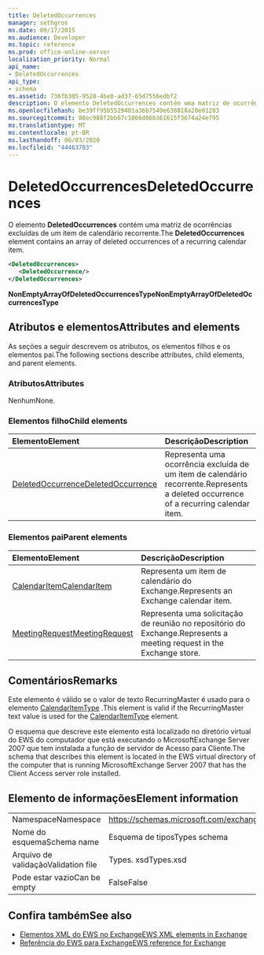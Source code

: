 ```yaml
---
title: DeletedOccurrences
manager: sethgros
ms.date: 09/17/2015
ms.audience: Developer
ms.topic: reference
ms.prod: office-online-server
localization_priority: Normal
api_name:
- DeletedOccurrences
api_type:
- schema
ms.assetid: 736fb305-9528-4be8-ad37-65d7556edbf2
description: O elemento DeletedOccurrences contém uma matriz de ocorrências excluídas de um item de calendário recorrente.
ms.openlocfilehash: be39ff95b5529481a36b7549e638818a20e01283
ms.sourcegitcommit: 88ec988f2bb67c1866d06b361615f3674a24e795
ms.translationtype: MT
ms.contentlocale: pt-BR
ms.lasthandoff: 06/03/2020
ms.locfileid: "44463703"
---
```

# <a name="deletedoccurrences"></a><span data-ttu-id="7cb35-103">DeletedOccurrences</span><span class="sxs-lookup"><span data-stu-id="7cb35-103">DeletedOccurrences</span></span>

<span data-ttu-id="7cb35-104">O elemento **DeletedOccurrences** contém uma matriz de ocorrências excluídas de um item de calendário recorrente.</span><span class="sxs-lookup"><span data-stu-id="7cb35-104">The **DeletedOccurrences** element contains an array of deleted occurrences of a recurring calendar item.</span></span> 
  
```xml
<DeletedOccurrences>
   <DeletedOccurrence/>
</DeletedOccurrences>
```

 <span data-ttu-id="7cb35-105">**NonEmptyArrayOfDeletedOccurrencesType**</span><span class="sxs-lookup"><span data-stu-id="7cb35-105">**NonEmptyArrayOfDeletedOccurrencesType**</span></span>
## <a name="attributes-and-elements"></a><span data-ttu-id="7cb35-106">Atributos e elementos</span><span class="sxs-lookup"><span data-stu-id="7cb35-106">Attributes and elements</span></span>

<span data-ttu-id="7cb35-107">As seções a seguir descrevem os atributos, os elementos filhos e os elementos pai.</span><span class="sxs-lookup"><span data-stu-id="7cb35-107">The following sections describe attributes, child elements, and parent elements.</span></span>
  
### <a name="attributes"></a><span data-ttu-id="7cb35-108">Atributos</span><span class="sxs-lookup"><span data-stu-id="7cb35-108">Attributes</span></span>

<span data-ttu-id="7cb35-109">Nenhum</span><span class="sxs-lookup"><span data-stu-id="7cb35-109">None.</span></span>
  
### <a name="child-elements"></a><span data-ttu-id="7cb35-110">Elementos filho</span><span class="sxs-lookup"><span data-stu-id="7cb35-110">Child elements</span></span>

|<span data-ttu-id="7cb35-111">**Elemento**</span><span class="sxs-lookup"><span data-stu-id="7cb35-111">**Element**</span></span>|<span data-ttu-id="7cb35-112">**Descrição**</span><span class="sxs-lookup"><span data-stu-id="7cb35-112">**Description**</span></span>|
|:-----|:-----|
|[<span data-ttu-id="7cb35-113">DeletedOccurrence</span><span class="sxs-lookup"><span data-stu-id="7cb35-113">DeletedOccurrence</span></span>](deletedoccurrence.md) <br/> |<span data-ttu-id="7cb35-114">Representa uma ocorrência excluída de um item de calendário recorrente.</span><span class="sxs-lookup"><span data-stu-id="7cb35-114">Represents a deleted occurrence of a recurring calendar item.</span></span>  <br/> |
   
### <a name="parent-elements"></a><span data-ttu-id="7cb35-115">Elementos pai</span><span class="sxs-lookup"><span data-stu-id="7cb35-115">Parent elements</span></span>

|<span data-ttu-id="7cb35-116">**Elemento**</span><span class="sxs-lookup"><span data-stu-id="7cb35-116">**Element**</span></span>|<span data-ttu-id="7cb35-117">**Descrição**</span><span class="sxs-lookup"><span data-stu-id="7cb35-117">**Description**</span></span>|
|:-----|:-----|
|[<span data-ttu-id="7cb35-118">CalendarItem</span><span class="sxs-lookup"><span data-stu-id="7cb35-118">CalendarItem</span></span>](calendaritem.md) <br/> |<span data-ttu-id="7cb35-119">Representa um item de calendário do Exchange.</span><span class="sxs-lookup"><span data-stu-id="7cb35-119">Represents an Exchange calendar item.</span></span>  <br/> |
|[<span data-ttu-id="7cb35-120">MeetingRequest</span><span class="sxs-lookup"><span data-stu-id="7cb35-120">MeetingRequest</span></span>](meetingrequest.md) <br/> |<span data-ttu-id="7cb35-121">Representa uma solicitação de reunião no repositório do Exchange.</span><span class="sxs-lookup"><span data-stu-id="7cb35-121">Represents a meeting request in the Exchange store.</span></span>  <br/> |
   
## <a name="remarks"></a><span data-ttu-id="7cb35-122">Comentários</span><span class="sxs-lookup"><span data-stu-id="7cb35-122">Remarks</span></span>

<span data-ttu-id="7cb35-123">Este elemento é válido se o valor de texto RecurringMaster é usado para o elemento [CalendarItemType](calendaritemtype.md) .</span><span class="sxs-lookup"><span data-stu-id="7cb35-123">This element is valid if the RecurringMaster text value is used for the [CalendarItemType](calendaritemtype.md) element.</span></span> 
  
<span data-ttu-id="7cb35-124">O esquema que descreve este elemento está localizado no diretório virtual do EWS do computador que está executando o MicrosoftExchange Server 2007 que tem instalada a função de servidor de Acesso para Cliente.</span><span class="sxs-lookup"><span data-stu-id="7cb35-124">The schema that describes this element is located in the EWS virtual directory of the computer that is running MicrosoftExchange Server 2007 that has the Client Access server role installed.</span></span>
  
## <a name="element-information"></a><span data-ttu-id="7cb35-125">Elemento de informações</span><span class="sxs-lookup"><span data-stu-id="7cb35-125">Element information</span></span>

|||
|:-----|:-----|
|<span data-ttu-id="7cb35-126">Namespace</span><span class="sxs-lookup"><span data-stu-id="7cb35-126">Namespace</span></span>  <br/> |https://schemas.microsoft.com/exchange/services/2006/types  <br/> |
|<span data-ttu-id="7cb35-127">Nome do esquema</span><span class="sxs-lookup"><span data-stu-id="7cb35-127">Schema name</span></span>  <br/> |<span data-ttu-id="7cb35-128">Esquema de tipos</span><span class="sxs-lookup"><span data-stu-id="7cb35-128">Types schema</span></span>  <br/> |
|<span data-ttu-id="7cb35-129">Arquivo de validação</span><span class="sxs-lookup"><span data-stu-id="7cb35-129">Validation file</span></span>  <br/> |<span data-ttu-id="7cb35-130">Types. xsd</span><span class="sxs-lookup"><span data-stu-id="7cb35-130">Types.xsd</span></span>  <br/> |
|<span data-ttu-id="7cb35-131">Pode estar vazio</span><span class="sxs-lookup"><span data-stu-id="7cb35-131">Can be empty</span></span>  <br/> |<span data-ttu-id="7cb35-132">False</span><span class="sxs-lookup"><span data-stu-id="7cb35-132">False</span></span>  <br/> |
   
## <a name="see-also"></a><span data-ttu-id="7cb35-133">Confira também</span><span class="sxs-lookup"><span data-stu-id="7cb35-133">See also</span></span>

- [<span data-ttu-id="7cb35-134">Elementos XML do EWS no Exchange</span><span class="sxs-lookup"><span data-stu-id="7cb35-134">EWS XML elements in Exchange</span></span>](ews-xml-elements-in-exchange.md)  
- [<span data-ttu-id="7cb35-135">Referência do EWS para Exchange</span><span class="sxs-lookup"><span data-stu-id="7cb35-135">EWS reference for Exchange</span></span>](ews-reference-for-exchange.md)

